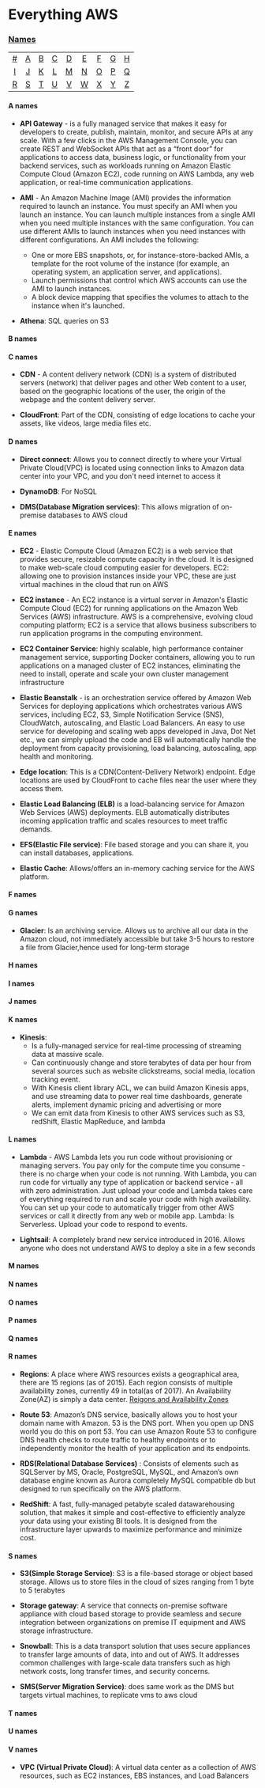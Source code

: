 # Everything AWS

### [Names](#names-1)
|     |     |     |     |     |     |     |     |     |
|:-:  |:-:  |:-:  |:-:  |:-:  |:-:  |:-:  |:-:  |:-:  |
| [#](#-names) 	| [A](#a-names) 	| [B](#b-names) 	| [C](#c-names) 	| [D](#d-names) 	| [E](#e-names) 	| [F](#f-names) 	| [G](#g-names) 	| [H](#h-names) 	|
| [I](#i-names) 	| [J](#j-names) 	| [K](#k-names) 	| [L](#l-names) 	| [M](#m-names) 	| [N](#n-names) 	| [O](#o-names) 	| [P](#p-names) 	| [Q](#q-names) 	|
| [R](#r-names) 	| [S](#s-names) 	| [T](#t-names) 	| [U](#u-names) 	| [V](#v-names) 	| [W](#w-names) 	| [X](#x-names) 	| [Y](#y-names) 	| [Z](#z-names)  	|


#### A names

* **API Gateway** - is a fully managed service that makes it easy for developers to create, publish, maintain, monitor, and secure APIs at any scale. With a few clicks in the AWS Management Console, you can create REST and WebSocket APIs that act as a “front door” for applications to access data, business logic, or functionality from your backend services, such as workloads running on Amazon Elastic Compute Cloud (Amazon EC2), code running on AWS Lambda, any web application, or real-time communication applications.

* **AMI** - An Amazon Machine Image (AMI) provides the information required to launch an instance. You must specify an AMI when you launch an instance. You can launch multiple instances from a single AMI when you need multiple instances with the same configuration. You can use different AMIs to launch instances when you need instances with different configurations.
An AMI includes the following:
  * One or more EBS snapshots, or, for instance-store-backed AMIs, a template for the root volume of the instance (for example, an operating system, an application server, and applications).
  * Launch permissions that control which AWS accounts can use the AMI to launch instances.
  * A block device mapping that specifies the volumes to attach to the instance when it's launched.

* **Athena**: SQL queries on S3

#### B names
#### C names

* **CDN** - A content delivery network (CDN) is a system of distributed servers (network) that deliver pages and other Web content to a user, based on the geographic locations of the user, the origin of the webpage and the content delivery server.

* **CloudFront**: Part of the CDN, consisting of edge locations to cache your assets, like videos, large media files etc.

#### D names

* **Direct connect**: Allows you to connect directly to where your Virtual Private Cloud(VPC) is located using connection links to Amazon data center into your VPC, and you don't need internet to access it

* **DynamoDB**: For NoSQL

* **DMS(Database Migration services)**: This allows migration of on-premise databases to AWS cloud

#### E names

* **EC2** - Elastic Compute Cloud (Amazon EC2) is a web service that provides secure, resizable compute capacity in the cloud. It is designed to make web-scale cloud computing easier for developers. EC2: allowing one to provision instances inside your VPC, these are just virtual machines in the cloud that run on AWS

* **EC2 instance** - An EC2 instance is a virtual server in Amazon's Elastic Compute Cloud (EC2) for running applications on the Amazon Web Services (AWS) infrastructure. AWS is a comprehensive, evolving cloud computing platform; EC2 is a service that allows business subscribers to run application programs in the computing environment.

* **EC2 Container Service**: highly scalable, high performance container management service, supporting Docker containers, allowing you to run applications on a managed cluster of EC2 instances, eliminating the need to install, operate and scale your own cluster management infrastructure

* **Elastic Beanstalk** - is an orchestration service offered by Amazon Web Services for deploying applications which orchestrates various AWS services, including EC2, S3, Simple Notification Service (SNS), CloudWatch, autoscaling, and Elastic Load Balancers.
An easy to use service for developing and scaling web apps developed in Java, Dot Net etc., we can simply upload the code and EB will automatically handle the deployment from capacity provisioning, load balancing, autoscaling, app health and monitoring.

* **Edge location**: This is a CDN(Content-Delivery Network) endpoint. Edge locations are used by CloudFront to cache files near the user where they access them.

* **Elastic Load Balancing (ELB)** is a load-balancing service for Amazon Web Services (AWS) deployments. ELB automatically distributes incoming application traffic and scales resources to meet traffic demands.

* **EFS(Elastic File service)**: File based storage and you can share it, you can install databases, applications.

* **Elastic Cache**: Allows/offers an in-memory caching service for the AWS platform.

#### F names

#### G names

* **Glacier**: Is an archiving service. Allows us to archive all our data in the Amazon cloud, not immediately accessible but take 3-5 hours to restore a file from Glacier,hence used for long-term storage

#### H names

#### I names

#### J names

#### K names

* **Kinesis**:
  * Is a fully-managed service for real-time processing of streaming data at massive scale.
  * Can continuously change and store terabytes of data per hour from several sources such as website clickstreams, social media, location tracking event.
  * With Kinesis client library ACL, we can build Amazon Kinesis apps, and use streaming data to power real time dashboards, generate alerts, implement dynamic pricing and advertising or more
  * We can emit data from Kinesis to other AWS services such as S3, redShift, Elastic MapReduce, and lambda

#### L names

* **Lambda** - AWS Lambda lets you run code without provisioning or managing servers. You pay only for the compute time you consume - there is no charge when your code is not running. With Lambda, you can run code for virtually any type of application or backend service - all with zero administration. Just upload your code and Lambda takes care of everything required to run and scale your code with high availability. You can set up your code to automatically trigger from other AWS services or call it directly from any web or mobile app.
Lambda: Is Serverless. Upload your code to respond to events.

* **Lightsail**: A completely brand new service introduced in 2016. Allows anyone who does not understand AWS to deploy a site in a few seconds

#### M names

#### N names

#### O names

#### P names

#### Q names

#### R names

* **Regions**: A place where AWS resources exists a geographical area, there are 15 regions (as of 2015). Each region consists of multiple availability zones, currently 49 in total(as of 2017). An Availability Zone(AZ) is simply a data center. [Reigons and Availability Zones](https://docs.aws.amazon.com/AmazonRDS/latest/UserGuide/Concepts.RegionsAndAvailabilityZones.html)

* **Route 53**: Amazon’s DNS service, basically allows you to host your domain name with Amazon. 53 is the DNS port. When you open up DNS world you do this on port 53. You can use Amazon Route 53 to configure DNS health checks to route traffic to healthy endpoints or to independently monitor the health of your application and its endpoints.

* **RDS(Relational Database Services)** : Consists of elements such as SQLServer by MS, Oracle, PostgreSQL, MySQL, and Amazon’s own database engine known as Aurora completely MySQL compatible db but designed to run specifically on the AWS platform.

* **RedShift**: A fast, fully-managed petabyte scaled datawarehousing solution, that makes it simple and cost-effective to efficiently analyze your data using your existing BI tools. It is designed from the infrastructure layer upwards to maximize performance and minimize cost.

#### S names

* **S3(Simple Storage Service)**: S3 is a file-based storage or object based storage. Allows us to store files in the cloud of sizes ranging from 1 byte to 5 terabytes

* **Storage gateway**: A service that connects on-premise software appliance with cloud based storage to provide seamless and secure integration between organizations on premise IT equipment and AWS storage infrastructure.

* **Snowball**: This is a data transport solution that uses secure appliances to transfer large amounts of data, into and out of AWS. It addresses common challenges with large-scale data transfers such as high network costs, long transfer times, and security concerns.

* **SMS(Server Migration Service)**: does same work as the DMS but targets virtual machines, to replicate vms to aws cloud

#### T names

#### U names

#### V names

* **VPC (Virtual Private Cloud)**: A virtual data center as a collection of AWS resources, such as EC2 instances, EBS instances, and Load Balancers
